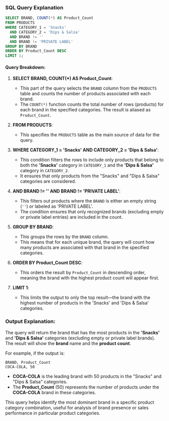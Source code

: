 ### SQL Query Explanation

```sql
SELECT BRAND, COUNT(*) AS Product_Count 
FROM PRODUCTS 
WHERE CATEGORY_1 = 'Snacks' 
  AND CATEGORY_2 = 'Dips & Salsa' 
  AND BRAND != '' 
  AND BRAND != 'PRIVATE LABEL' 
GROUP BY BRAND 
ORDER BY Product_Count DESC 
LIMIT 1;
```

#### Query Breakdown:

1. **SELECT BRAND, COUNT(*) AS Product_Count**: 
   - This part of the query selects the `BRAND` column from the `PRODUCTS` table and counts the number of products associated with each brand.
   - The `COUNT(*)` function counts the total number of rows (products) for each brand in the specified categories. The result is aliased as `Product_Count`.

2. **FROM PRODUCTS**: 
   - This specifies the `PRODUCTS` table as the main source of data for the query.

3. **WHERE CATEGORY_1 = 'Snacks' AND CATEGORY_2 = 'Dips & Salsa'**: 
   - This condition filters the rows to include only products that belong to both the **'Snacks'** category in `CATEGORY_1` and the **'Dips & Salsa'** category in `CATEGORY_2`.
   - It ensures that only products from the "Snacks" and "Dips & Salsa" categories are considered.

4. **AND BRAND != '' AND BRAND != 'PRIVATE LABEL'**: 
   - This filters out products where the `BRAND` is either an empty string (`''`) or labeled as 'PRIVATE LABEL'.
   - The condition ensures that only recognized brands (excluding empty or private label entries) are included in the count.

5. **GROUP BY BRAND**: 
   - This groups the rows by the `BRAND` column. 
   - This means that for each unique brand, the query will count how many products are associated with that brand in the specified categories.

6. **ORDER BY Product_Count DESC**: 
   - This orders the result by `Product_Count` in descending order, meaning the brand with the highest product count will appear first.

7. **LIMIT 1**: 
   - This limits the output to only the top result—the brand with the highest number of products in the 'Snacks' and 'Dips & Salsa' categories.

### Output Explanation:

The query will return the brand that has the most products in the **'Snacks'** and **'Dips & Salsa'** categories (excluding empty or private label brands). The result will show the **brand** name and the **product count**.

For example, if the output is:

```
BRAND, Product_Count
COCA-COLA, 50
```

- **COCA-COLA** is the leading brand with 50 products in the "Snacks" and "Dips & Salsa" categories.
- The **Product_Count** (50) represents the number of products under the **COCA-COLA** brand in these categories.

This query helps identify the most dominant brand in a specific product category combination, useful for analysis of brand presence or sales performance in particular product categories.
